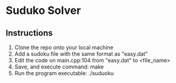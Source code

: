 # Suduko Solver

## Instructions
1. Clone the repo onto your local machine
2. Add a sudoku file with the same format as "easy.dat"
3. Edit the code on main.cpp:104 from "easy.dat" to <file_name>
4. Save, and execute command: make
5. Run the program executable: ./suduoku
